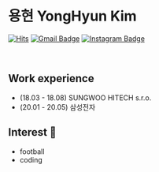 # 용현 YongHyun Kim


[![Hits](https://hits.seeyoufarm.com/api/count/incr/badge.svg?url=https%3A%2F%2Fgithub.com%2Fchajuhui123&count_bg=%23FFD5D5&title_bg=%23FF7575&icon=&icon_color=%23E7E7E7&title=VISIT&edge_flat=false)](https://hits.seeyoufarm.com)
[![Gmail Badge](https://img.shields.io/badge/Gmail-d14836?style=flat-square&logo=Gmail&logoColor=white&link=mailto:dydgus7226@gmail.com)](mailto:dydgus7226@gmail.com)
[![Instagram Badge](https://img.shields.io/badge/-Instagram-dd2a7b?style=flat-square&logo=instagram&logoColor=white&link=https://https://www.instagram.com/xawtd/)](https://www.instagram.com/xawtd/) 


<br>

## Work experience 
- (18.03 - 18.08) SUNGWOO HITECH s.r.o.
- (20.01 - 20.05) 삼성전자 

## Interest 👀
- football
- coding
